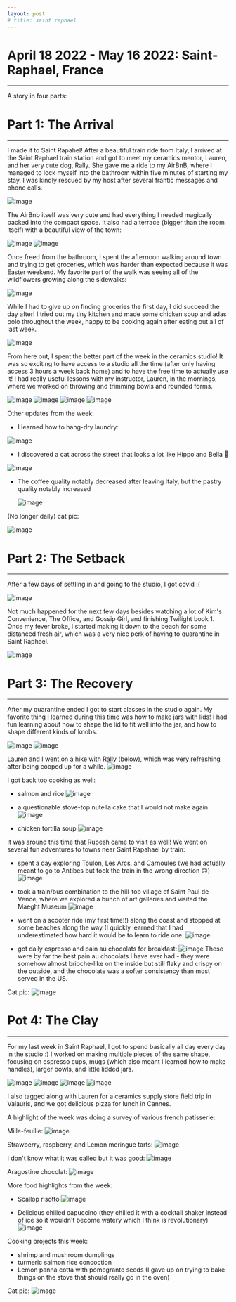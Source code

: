 ```yaml
---
layout: post
# title: saint raphael
---
```


# April 18 2022 - May 16 2022: Saint-Raphael, France
-------------------------------------------------------------------------------

A story in four parts:

# Part 1: The Arrival
-------------------------------------------------------------------------------

I made it to Saint Rapahel! After a beautiful train ride from Italy, I arrived
at the Saint Raphael train station and got to meet my ceramics mentor, Lauren,
and her very cute dog, Rally. She gave me a ride to my AirBnB, where I managed
to lock myself into the bathroom within five minutes of starting my stay. I was
kindly rescued by my host after several frantic messages and phone calls.

![image](https://drive.google.com/uc?export=view&id=19_rQ--VlE2WDxG2nZle6HDNyS-rZwdAk)

The AirBnb itself was very cute and had everything I needed magically packed 
into the compact space. It also had a terrace (bigger than the room itself) with
a beautiful view of the town:

![image](https://drive.google.com/uc?export=view&id=1WgAnc6ojodLtawMyrnMkmQPvcHoz_RfU)
![image](https://drive.google.com/uc?export=view&id=1fI39080AtmTmZre0X1WidBT1spzVo_u2)

Once freed from the bathroom, I spent the afternoon walking around town and 
trying to get groceries, which was harder than expected because it was Easter
weekend. My favorite part of the walk was seeing all of the wildflowers growing
along the sidewalks:

![image](https://drive.google.com/uc?export=view&id=1b9RPTkBw8JlvEBgvh8_HmFsrTSjvliwq)

While I had to give up on finding groceries the first day, I did succeed the day
after! I tried out my tiny kitchen and made some chicken soup and adas polo
throughout the week, happy to be cooking again after eating out all of last week.

![image](https://drive.google.com/uc?export=view&id=1zfxTKDxpowk5HnxaMbHVOdFpCTPxNLS0)

From here out, I spent the better part of the week in the ceramics studio! It was
so exciting to have access to a studio all the time (after only having access
3 hours a week back home) and to have the free time to actually use it! I had
really useful lessons with my instructor, Lauren, in the mornings, where we 
worked on throwing and trimming bowls and rounded forms.

![image](https://drive.google.com/uc?export=view&id=1nGmYv_sUWy1C8FSE8A0Kgh9E19YEfYgQ)
![image](https://drive.google.com/uc?export=view&id=1LBfseeeg93xBgeatsplZRrT87XcCizSd)
![image](https://drive.google.com/uc?export=view&id=1d-_AxsLtJXhrtT9NBQeBK_YiORzF57cr)
![image](https://drive.google.com/uc?export=view&id=1iZhD4ftx0MsZP3JIXrEa3X4iq4yDzvnD)

Other updates from the week:

- I learned how to hang-dry laundry:

![image](https://drive.google.com/uc?export=view&id=1fg3zPSKKMhIxslvEQf8u28wh0UqxBNK4)

- I discovered a cat across the street that looks a lot like Hippo and Bella 🥺

![image](https://drive.google.com/uc?export=view&id=12nX3Vv8VcUHXDmF9ylzCYWyM8AV2S5VT)

- The coffee quality notably decreased after leaving Italy, but the pastry
  quality notably increased

  ![image](https://drive.google.com/uc?export=view&id=15nbSWrYHIghBAa_YMsxBkf8S3G6of1OZ)

(No longer daily) cat pic:

![image](https://drive.google.com/uc?export=view&id=1dLvm60kb8lshkfrIB00bI526ImF-LfN2)

# Part 2: The Setback
-------------------------------------------------------------------------------

After a few days of settling in and going to the studio, I got covid :( 

![image](https://drive.google.com/uc?export=view&id=10lwuSKEwLjv43ySsnaNjKQH8UU95ll-b) 

Not much happened for the next few days besides watching a lot of Kim's 
Convenience, The Office, and Gossip Girl, and finishing Twilight book 1. Once 
my fever broke, I started making it down to the beach for some distanced fresh 
air, which was a very nice perk of having to quarantine in Saint Raphael.

![image](https://drive.google.com/uc?export=view&id=1kIYDD1tOiVOVUTI1RwVEH2d4ATCnCoGG)

# Part 3: The Recovery
-------------------------------------------------------------------------------

After my quarantine ended I got to start classes in the studio again. My 
favorite thing I learned during this time was how to make jars with lids! I had
fun learning about how to shape the lid to fit well into the jar, and how to
shape different kinds of knobs.

![image](https://drive.google.com/uc?export=view&id=1By9E0oXsTUwWCrkL0xAqmaFKL3xri9jK)
![image](https://drive.google.com/uc?export=view&id=1m8NE9YivtznklwaGcXNqqmxk4LS9HXuH)

Lauren and I went on a hike with Rally (below), which was very refreshing after being
cooped up for a while.
![image](https://drive.google.com/uc?export=view&id=13drIsB4T0tCbMSewQtbkK_qWPMQ80JyM)

I got back too cooking as well:

- salmon and rice
![image](https://drive.google.com/uc?export=view&id=1QFpYVy4LV7ZRi6lw5GynHvYePyucVJWq)

- a questionable stove-top nutella cake that I would not make again
![image](https://drive.google.com/uc?export=view&id=1DHZ4cmDYAkVgaIFVRktBENtuyn5gRT2v)

- chicken tortilla soup
![image](https://drive.google.com/uc?export=view&id=1xg0Vs1lNPT7s6XTdyI_gpL8hVkr7QuP6)

It was around this time that Rupesh came to visit as well! We went on several
fun adventures to towns near Saint Rapahael by train:
- spent a day exploring Toulon, Les Arcs, and Carnoules (we had actually meant 
  to go to Antibes but took the train in the wrong direction 🙃)
  ![image](https://drive.google.com/uc?export=view&id=1DQBYcnWVh2HHfQixaujX0-VEfNYAWIGh)

- took a train/bus combination to the hill-top village of Saint Paul de Vence, 
  where we explored a bunch of art galleries and visited the Maeght Museum
  ![image](https://drive.google.com/uc?export=view&id=1EW_hQZQAeAkvin6ir6s3Yh6mQDJLUIgP)
  
- went on a scooter ride (my first time!!) along the coast and stopped at some 
  beaches along the way (I quickly learned that I had underestimated how hard it
  would be to learn to ride one:
  ![image](https://drive.google.com/uc?export=view&id=11ehtRe6YTazSdI34XvC2YSwZhzC7hr6u)
  
- got daily espresso and pain au chocolats for breakfast:
  ![image](https://drive.google.com/uc?export=view&id=1Uaka_ANZNsaEj3tUGQ71BQDTXNk8UnXU)
  These were by far the best pain au chocolats I have ever had - they were
  somehow almost brioche-like on the inside but still flaky and crispy on the
  outside, and the chocolate was a softer consistency than most served in the
  US. 

Cat pic:
![image](https://drive.google.com/uc?export=view&id=12NqRfbJcZ-_RI7VyVxiYypGP_zq_oLct)
    
# Pot 4: The Clay
-------------------------------------------------------------------------------

For my last week in Saint Raphael, I got to spend basically all day every day 
in the studio :) I worked on making multiple pieces of the same shape, focusing on 
espresso cups, mugs (which also meant I learned how to make handles), larger
bowls, and little lidded jars.

![image](https://drive.google.com/uc?export=view&id=K2Eyp9gorHa5mBZIfd6qZ0Nfx1d1)
![image](https://drive.google.com/uc?export=view&id=17gkdwmjqH1k7kDLs4fqtRX_jTtZoEJEI)
![image](https://drive.google.com/uc?export=view&id=1fm0B62VdYGBH73unXmz6tnOfPjfuz-0F)
![image](https://drive.google.com/uc?export=view&id=199FutDcHWKOgBmF310mSSMHZrKKNaxMv)

I also tagged along with Lauren for a ceramics supply store field trip in 
Valauris, and we got delicious pizza for lunch in Cannes.

A highlight of the week was doing a survey of various french patisserie:

Mille-feuille:
![image](https://drive.google.com/uc?export=view&id=1fVUwtVcTgnEJGCcb_R1Oc0Rq90s_DUUO)

Strawberry, raspberry, and Lemon meringue tarts:
![image](https://drive.google.com/uc?export=view&id=1Joj459b9L0N0tZmFMWuDyF6O334FgTVR)

I don't know what it was called but it was good:
![image](https://drive.google.com/uc?export=view&id=1DPDocBQjBkYT0ZBclyZ7idbL7l-YKqpM)

Aragostine chocolat:
![image](https://drive.google.com/uc?export=view&id=1Y8XtPQq6Io6IA99o3CEFgHlv_XtffgBJ)

More food highlights from the week:

- Scallop risotto
![image](https://drive.google.com/uc?export=view&id=1hjPtFXXnSZElY1pjVWC6RBaxchUENbPo)

- Delicious chilled capuccino (they chilled it with a cocktail shaker instead
  of ice so it wouldn't become watery which I think is revolutionary)
![image](https://drive.google.com/uc?export=view&id=1d3p9lRE2Zz4oFH7I7yZlHOwDWpKft1QL)


Cooking projects this week:
- shrimp and mushroom dumplings
- turmeric salmon rice concoction
- Lemon panna cotta with pomegrante seeds (I gave up on trying to bake things
  on the stove that should really go in the oven)

Cat pic:
![image](https://drive.google.com/uc?export=view&id=)

